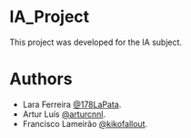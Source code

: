 # IA_Project

This project was developed for the IA subject. 

# Authors

- Lara Ferreira [@178LaPata](https://github.com/178LaPata).
- Artur Luís [@arturcnnl](https://github.com/arturcnnl).
- Francisco Lameirão [@kikofallout](https://github.com/kikofllout).